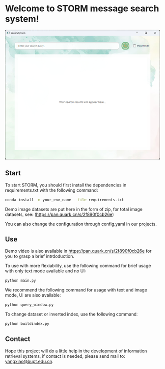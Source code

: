 # Welcome to STORM message search system!
<div align="center">
<p align="center">
  <img src="demo.png"/>
</p>
</div>

## Start
To start STORM, you should first install the dependencies in requirements.txt with the following command:

```bash
conda install -n your_env_name --file requirements.txt
```

Demo image datasets are put here in the form of zip, for total image datasets, see: (https://pan.quark.cn/s/2f890f0cb26e)

You can also change the configuration through config.yaml in our projects.

## Use

Demo video is also available in https://pan.quark.cn/s/2f890f0cb26e for you to grasp a brief intrdoduction.

To use with more flexiability, use the following command for brief usage with only text mode available and no UI:

```bash
python main.py
```

We recommend the following command for usage with text and image mode, UI are also available:

```bash
python query_window.py
```

To change dataset or inverted index, use the following command:

```bash
python buildindex.py
```

## Contact
Hope this project will do a little help in the development of information retrieval systems, if contact is needed, please send mail to: yangxiao@bupt.edu.cn. 
